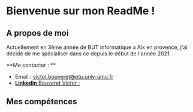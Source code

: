 # Bienvenue sur mon ReadMe !

## A propos de moi 

Actuellement en 3ème année de BUT informatique a Aix en provence, j'ai décidé de me spécialiser dans ce depuis le début de l'année 2021.

**Me contacter : **

- Email : [victor.bouveret@etu.univ-amu.fr](mailto:victor.bouveret@etu.univ-amu.fr)
- [**Linkedin** Bouveret Victor :](https://www.linkedin.com/in/victor-bouveret-047081235/)

## Mes compétences 



